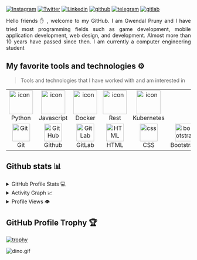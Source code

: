 
<div align="justify">

[![Instagram](https://img.shields.io/badge/Gwendal-%23E4405F.svg?style=for-the-badge&logo=Instagram&logoColor=white)](https://www.instagram.com/Gwendal/)
[![Twitter](https://img.shields.io/badge/Gwendal-%231DA1F2.svg?style=for-the-badge&logo=Twitter&logoColor=white)](https://www.twitter.com/Gwendal/)
[![Linkedin](https://img.shields.io/badge/Gwendal-%231DA1F2.svg?style=for-the-badge&logo=Linkedin&logoColor=white)](https://www.linkedin.com/in/Gwendal//)
[![github](https://img.shields.io/badge/Gwendal-12100E.svg?style=for-the-badge&logo=github&logoColor=white)](https://github.com/Zerio113/)
[![telegram](https://img.shields.io/badge/Gwendal-2CA5E0?style=for-the-badge&logo=telegram&logoColor=white)](https://t.me/Gwendal/)
[![gitlab](https://img.shields.io/badge/Gwendal-330F63?style=for-the-badge&logo=gitlab&logoColor=white)](https://gitlab.com/Zerio113)

 
</div>  
<p align="justify"> 
Hello friends ✋ , welcome to my GitHub. I am Gwendal Pruny and I have tried most programming fields such as game development, mobile application development, web design, and development. Almost more than 10 years have passed since then. I am currently a computer engineering student
&nbsp;

</p>

## My favorite tools and technologies ⚙️ 

> Tools and technologies that I have worked with and am interested in

<table>
  <tr>
    <td align="center" width="96">
      <a href="#macropower-tech">
        <img src="https://techstack-generator.vercel.app/python-icon.svg" alt="icon" width="65" height="65" />
      </a>
      <br>Python
    </td>
    <td align="center" width="96">
        <img src="https://techstack-generator.vercel.app/js-icon.svg" alt="icon" width="65" height="65" />
      <br>Javascript
    </td>
    <td align="center" width="96">
        <img src="https://techstack-generator.vercel.app/docker-icon.svg" alt="icon" width="65" height="65" />
      <br>Docker
    </td>
    <td align="center" width="96">
        <img src="https://techstack-generator.vercel.app/restapi-icon.svg" alt="icon" width="65" height="65" />
      <br>Rest
    </td>
    <td align="center" width="96">
        <img src="https://techstack-generator.vercel.app/kubernetes-icon.svg" alt="icon" width="65" height="65" />
      <br>Kubernetes
    </td>
  </tr>
  <tr>
    <td align="center" width="96"> 
        <img src="https://user-images.githubusercontent.com/25181517/192108372-f71d70ac-7ae6-4c0d-8395-51d8870c2ef0.png" width="48" height="48" alt="Git" />
      <br>Git
    </td>
    <td align="center" width="96">
        <img src="https://user-images.githubusercontent.com/25181517/192108374-8da61ba1-99ec-41d7-80b8-fb2f7c0a4948.png" width="48" height="48" alt="GitHub" />
      <br>Github
    </td>
    <td align="center"  width="96">
        <img src="https://user-images.githubusercontent.com/25181517/192108376-c675d39b-90f6-4073-bde6-5a9291644657.png" width="48" height="48" alt="GitLab" />
      <br>GitLab
    </td>
    <td align="center"  width="96">
        <img src="https://skillicons.dev/icons?i=html" width="48" height="48" alt="HTML" />
      <br>HTML
    </td>
    <td align="center" width="96">
        <img src="https://skillicons.dev/icons?i=css" width="48" height="48" alt="css" />
      <br>CSS
    </td>
    <td align="center"  width="96">
        <img src="https://skillicons.dev/icons?i=bootstrap" width="48" height="48" alt="bootstrap" />
      <br>Bootstrap
    </td>
    <td align="center" width="96">
        <img src="https://skillicons.dev/icons?i=scss" width="48" height="48" alt="tailwind" />
      <br>Sass
    </td>
    <td align="center" width="96">
        <img src="https://skillicons.dev/icons?i=postgres" width="48" height="48" alt="PostgreSQL" />
      <br>PostgreSQL
    </td>
        <td align="center" width="96">
        <img src="https://user-images.githubusercontent.com/25181517/192109061-e138ca71-337c-4019-8d42-4792fdaa7128.png" width="48" height="48" alt="Postman" />
      <br>Postman
    <td align="center" width="96">
        <img src="https://skillicons.dev/icons?i=mysql" width="48" height="48" alt="mysql" />
      <br>MySQL
 </tr>
</table>


## Github stats 📊 

<details> 
  <summary>GitHub Profile Stats 💻</summary>
  <br/>
    <a href="https://github.com/Zerio113/github-readme-stats"><img alt="Zerio's stats Github Stats" src="https://github-readme-stats.vercel.app/api/?username=Zerio113&show_icons=true&count_private=true&theme=default&hide_border=true&bg_color=fff&title_color=00E676&icon_color=00E676" height="192px"/></a>
  <a href="https://github.com/Zerio113/github-readme-stats"><img alt="Zerio's Top Languages" src="https://github-readme-stats.vercel.app/api/top-langs/?username=Zerio113&langs_count=8&layout=compact&theme=default&hide_border=true&bg_color=fff&title_color=000&icon_color=000&hide=Jupyter%20Notebook" height="192px"/></a>
  <br/>
</details>

<details>
  <summary>Activity Graph 📈</summary>
  <br/>
<a href="https://github.com/Zerio113/github-readme-activity-graph"><img alt="Zerio's Activity Graph" src="https://activity-graph.herokuapp.com/graph/?username=Zerio113&bg_color=fff&color=000&line=00E676&point=000&hide_border=true" /></a>
</details>

<details>
  <summary>Profile Views 👁️</summary>
  <br/>
  <img src="https://komarev.com/ghpvc/?username=Zerio113&label=PROFILE+VIEWS&style=for-the-badge&color=brightgreen">

</details>

## GitHub Profile Trophy 🏆
[![trophy](https://github-profile-trophy.vercel.app/?username=Zerio113&row=1&margin-w=40)](https://github.com/ryo-ma/github-profile-trophy)

<img data-target="animated-image.replacedImage" alt="dino.gif" class="AnimatedImagePlayer-animatedImage" src="https://github.com/saadeghi/saadeghi/raw/master/dino.gif" style="display: block; opacity: 1;">
